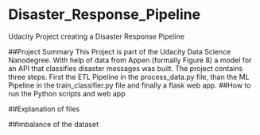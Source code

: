 # Disaster_Response_Pipeline
Udacity Project creating a Disaster Response Pipeline

##Project Summary
This Project is part of the Udacity Data Science Nanodegree. With help of data from Appen (formally Figure 8) a model for an API that classifies disaster messages was built.
The project contains three steps. First the ETL Pipeline in the process_data.py file, than the ML Pipeline in the train_classifier.py file and finally a flask web app.
##How to run the Python scripts and web app

##Explanation of files


##Imbalance of the dataset
